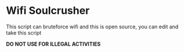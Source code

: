 # Wifi Soulcrusher  
This script can bruteforce wifi 
and this is open source, you can edit and take this script

**DO NOT USE FOR ILLEGAL ACTIVITIES**
